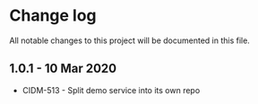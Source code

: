 # Change log

All notable changes to this project will be documented in this file.

## 1.0.1 - 10 Mar 2020
- CIDM-513 - Split demo service into its own repo
